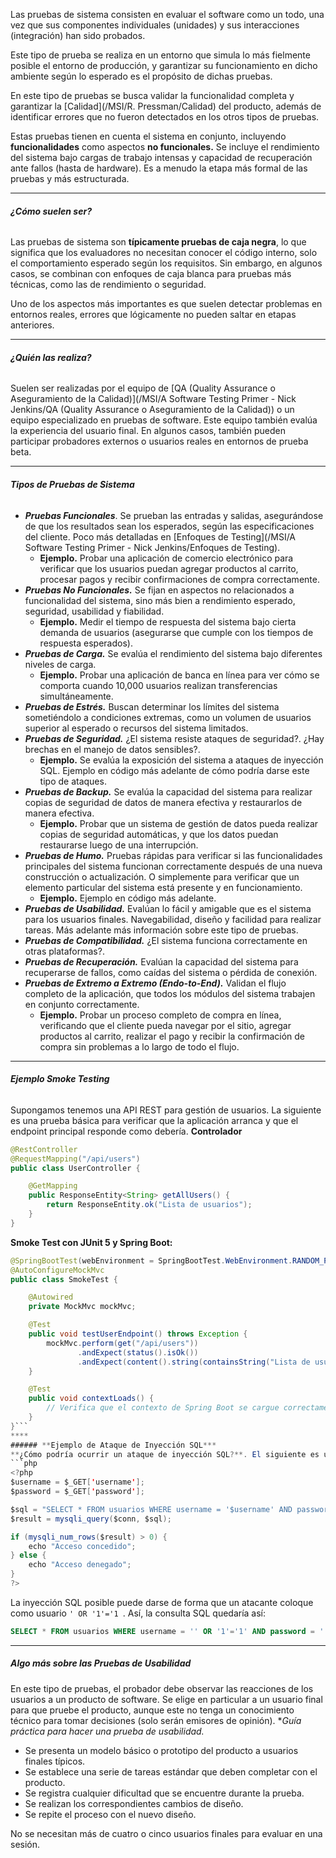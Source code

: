 Las pruebas de sistema consisten en evaluar el software como un todo, una vez que sus componentes individuales (unidades) y sus interacciones (integración) han sido probados.

Este tipo de prueba se realiza en un entorno que simula lo más fielmente posible el entorno de producción, y garantizar su funcionamiento en dicho ambiente según lo esperado es el propósito de dichas pruebas.

En este tipo de pruebas se busca validar la funcionalidad completa y garantizar la [Calidad](/MSI/R. Pressman/Calidad) del producto, además de identificar errores que no fueron detectados en los otros tipos de pruebas.

Estas pruebas tienen en cuenta el sistema en conjunto, incluyendo **funcionalidades** como aspectos **no funcionales.** Se incluye el rendimiento del sistema bajo cargas de trabajo intensas y capacidad de recuperación ante fallos (hasta de hardware). Es a menudo la etapa más formal de las pruebas y más estructurada.
****
###### **¿Cómo suelen ser?**
Las pruebas de sistema son **típicamente pruebas de caja negra**, lo que significa que los evaluadores no necesitan conocer el código interno, solo el comportamiento esperado según los requisitos. Sin embargo, en algunos casos, se combinan con enfoques de caja blanca para pruebas más técnicas, como las de rendimiento o seguridad. 

Uno de los aspectos más importantes es que suelen detectar problemas en entornos reales, errores que lógicamente no pueden saltar en etapas anteriores.
****
###### **¿Quién las realiza?**
Suelen ser realizadas por el equipo de [QA (Quality Assurance o Aseguramiento de la Calidad)](/MSI/A Software Testing Primer - Nick Jenkins/QA (Quality Assurance o Aseguramiento de la Calidad)) o un equipo especializado en pruebas de software. Este equipo también evalúa la experiencia del usuario final. En algunos casos, también pueden participar probadores externos o usuarios reales en entornos de prueba beta.
****
###### **Tipos de Pruebas de Sistema**
- ***Pruebas Funcionales***. Se prueban las entradas y salidas, asegurándose de que los resultados sean los esperados, según las especificaciones del cliente. Poco más detalladas en [Enfoques de Testing](/MSI/A Software Testing Primer - Nick Jenkins/Enfoques de Testing).
	- **Ejemplo.** Probar una aplicación de comercio electrónico para verificar que los usuarios puedan agregar productos al carrito, procesar pagos y recibir confirmaciones de compra correctamente.
- ***Pruebas No Funcionales.*** Se fijan en aspectos no relacionados a funcionalidad del sistema, sino más bien a rendimiento esperado, seguridad, usabilidad y fiabilidad.
	- **Ejemplo.** Medir el tiempo de respuesta del sistema bajo cierta demanda de usuarios (asegurarse que cumple con los tiempos de respuesta esperados).
- ***Pruebas de Carga.*** Se evalúa el rendimiento del sistema bajo diferentes niveles de carga.
	- **Ejemplo.** Probar una aplicación de banca en línea para ver cómo se comporta cuando 10,000 usuarios realizan transferencias simultáneamente.
- ***Pruebas de Estrés.*** Buscan determinar los límites del sistema sometiéndolo a condiciones extremas, como un volumen de usuarios superior al esperado o recursos del sistema limitados.
- ***Pruebas de Seguridad.*** ¿El sistema resiste ataques de seguridad?. ¿Hay brechas en el manejo de datos sensibles?.
	- **Ejemplo.** Se evalúa la exposición del sistema a ataques de inyección SQL. Ejemplo en código más adelante de cómo podría darse este tipo de ataques.
- ***Pruebas de Backup.*** Se evalúa la capacidad del sistema para realizar copias de seguridad de datos de manera efectiva y restaurarlos de manera efectiva.
	- **Ejemplo.** Probar que un sistema de gestión de datos pueda realizar copias de seguridad automáticas, y que los datos puedan restaurarse luego de una interrupción.
- ***Pruebas de Humo.*** Pruebas rápidas para verificar si las funcionalidades principales del sistema funcionan correctamente después de una nueva construcción o actualización. O simplemente para verificar que un elemento particular del sistema está presente y en funcionamiento.
	- **Ejemplo.** Ejemplo en código más adelante.
- ***Pruebas de Usabilidad.*** Evalúan lo fácil y amigable que es el sistema para los usuarios finales. Navegabilidad, diseño y facilidad para realizar tareas. Más adelante más información sobre este tipo de pruebas.
- ***Pruebas de Compatibilidad.*** ¿El sistema funciona correctamente en otras plataformas?. 
- ***Pruebas de Recuperación.*** Evalúan la capacidad del sistema para recuperarse de fallos, como caídas del sistema o pérdida de conexión.
- ***Pruebas de Extremo a Extremo (Endo-to-End).*** Validan el flujo completo de la aplicación, que todos los módulos del sistema trabajen en conjunto correctamente.
	- **Ejemplo.** Probar un proceso completo de compra en línea, verificando que el cliente pueda navegar por el sitio, agregar productos al carrito, realizar el pago y recibir la confirmación de compra sin problemas a lo largo de todo el flujo.
****
###### ***Ejemplo Smoke Testing***
Supongamos tenemos una API REST para gestión de usuarios. La siguiente es una prueba básica para verificar que la aplicación arranca y que el endpoint principal responde como debería.
**Controlador**
```java
@RestController
@RequestMapping("/api/users")
public class UserController {

    @GetMapping
    public ResponseEntity<String> getAllUsers() {
        return ResponseEntity.ok("Lista de usuarios");
    }
}
```
**Smoke Test con JUnit 5 y Spring Boot:**
```java
@SpringBootTest(webEnvironment = SpringBootTest.WebEnvironment.RANDOM_PORT)
@AutoConfigureMockMvc
public class SmokeTest {

    @Autowired
    private MockMvc mockMvc;

    @Test
    public void testUserEndpoint() throws Exception {
        mockMvc.perform(get("/api/users"))
               .andExpect(status().isOk())
               .andExpect(content().string(containsString("Lista de usuarios")));
    }

    @Test
    public void contextLoads() {
        // Verifica que el contexto de Spring Boot se cargue correctamente
    }
}```
****
###### **Ejemplo de Ataque de Inyección SQL***
**¿Cómo podría ocurrir un ataque de inyección SQL?**. El siguiente es un escenario de una aplicación vulnerable (**PHP + MySQL**).
```php
<?php
$username = $_GET['username'];
$password = $_GET['password'];

$sql = "SELECT * FROM usuarios WHERE username = '$username' AND password = '$password'";
$result = mysqli_query($conn, $sql);

if (mysqli_num_rows($result) > 0) {
    echo "Acceso concedido";
} else {
    echo "Acceso denegado";
}
?>
```
La inyección SQL posible puede darse de forma que un atacante coloque como usuario `' OR '1'='1 `. Así, la consulta SQL quedaría así:
```sql
SELECT * FROM usuarios WHERE username = '' OR '1'='1' AND password = ''
```
 ****
##### ****Algo más sobre las Pruebas de Usabilidad****
En este tipo de pruebas, el probador debe observar las reacciones de los usuarios a un producto de software. Se elige en particular a un usuario final para que pruebe el producto, aunque este no tenga un conocimiento técnico para tomar decisiones (solo serán emisores de opinión).
**Guía práctica para hacer una prueba de usabilidad.*

- Se presenta un modelo básico o prototipo del producto a usuarios finales típicos.
- Se establece una serie de tareas estándar que deben completar con el producto.
- Se registra cualquier dificultad que se encuentre durante la prueba.
- Se realizan los correspondientes cambios de diseño.
- Se repite el proceso con el nuevo diseño.

No se necesitan más de cuatro o cinco usuarios finales para evaluar en una sesión.

